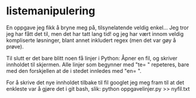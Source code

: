 # listemanipulering

En oppgave jeg fikk å bryne meg på, tilsynelatende veldig enkel... Jeg tror jeg har fått det til, men det har tatt lang tid! og jeg har vært innom veldig kompliserte løsninger, blant annet inkludert regex (men det var gøy å prøve). 

Til slutt er det bare blitt noen få linjer i Python: Åpner en fil, og skriver innholdet til skjermen. Alle linjer som begynner med "te= " repeteres, bare med den forskjellen at de i stedet innledes med "en= ". 

For å skrive det nye innholdet tilbake til fil googlet jeg meg fram til at det enkleste var å gjøre det i git bash, slik: python oppgavelinjer.py >> nyfil.txt
